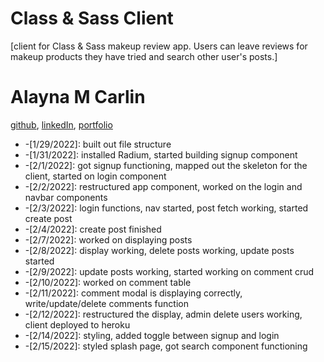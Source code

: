 # Class & Sass Client
[client for Class & Sass makeup review app. Users can leave reviews for makeup products they have tried and search other user's posts.]

# Alayna M Carlin
[github](https://github.com/AlaynaCarlin), [linkedIn](https://www.linkedin.com/in/alayna-carlin-865326221/), [portfolio](https://github.com/AlaynaCarlin/AlaynaCarlin.github.io.git)
 
* -[1/29/2022]: built out file structure
* -[1/31/2022]: installed Radium, started building signup component
* -[2/1/2022]: got signup functioning, mapped out the skeleton for the client, started on login component
* -[2/2/2022]: restructured app component, worked on the login and navbar components 
* -[2/3/2022]: login functions, nav started, post fetch working, started create post
* -[2/4/2022]: create post finished
* -[2/7/2022]: worked on displaying posts
* -[2/8/2022]: display working, delete posts working, update posts started
* -[2/9/2022]: update posts working, started working on comment crud
* -[2/10/2022]: worked on comment table 
* -[2/11/2022]: comment modal is displaying correctly, write/update/delete comments function
* -[2/12/2022]: restructured the display, admin delete users working, client deployed to heroku
* -[2/14/2022]: styling, added toggle between signup and login
* -[2/15/2022]: styled splash page, got search component functioning


